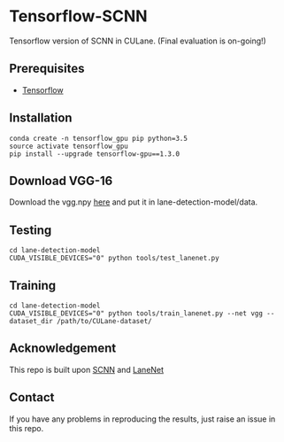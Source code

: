 # Tensorflow-SCNN
Tensorflow version of SCNN in CULane. (Final evaluation is on-going!)

## Prerequisites
- [Tensorflow](https://www.tensorflow.org/)

## Installation
    conda create -n tensorflow_gpu pip python=3.5
    source activate tensorflow_gpu
    pip install --upgrade tensorflow-gpu==1.3.0

## Download VGG-16
Download the vgg.npy [here](https://github.com/machrisaa/tensorflow-vgg) and put it in lane-detection-model/data.

## Testing
    cd lane-detection-model
    CUDA_VISIBLE_DEVICES="0" python tools/test_lanenet.py 

## Training
    cd lane-detection-model
    CUDA_VISIBLE_DEVICES="0" python tools/train_lanenet.py --net vgg --dataset_dir /path/to/CULane-dataset/


## Acknowledgement
This repo is built upon [SCNN](https://github.com/XingangPan/SCNN) and [LaneNet](https://github.com/MaybeShewill-CV/lanenet-lane-detection)

## Contact
If you have any problems in reproducing the results, just raise an issue in this repo.
